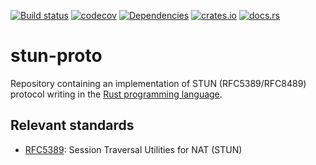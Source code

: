 [![Build status](https://github.com/ystreet/stun-proto/workflows/Build/badge.svg?branch=master)](https://github.com/ystreet/stun-proto/actions)
[![codecov](https://codecov.io/gh/ystreet/stun-proto/branch/main/graph/badge.svg?token=7SP9REUN7L)](https://codecov.io/gh/ystreet/stun-proto)
[![Dependencies](https://deps.rs/repo/github/ystreet/stun-proto/status.svg)](https://deps.rs/repo/github/ystreet/stun-proto)
[![crates.io](https://img.shields.io/crates/v/stun-proto.svg)](https://crates.io/crates/stun-proto)
[![docs.rs](https://docs.rs/stun-proto/badge.svg)](https://docs.rs/stun-proto)

# stun-proto

Repository containing an implementation of STUN (RFC5389/RFC8489) protocol writing in
the [Rust programming language](https://www.rust-lang.org/).

## Relevant standards

 - [RFC5389](https://tools.ietf.org/html/rfc5389):
   Session Traversal Utilities for NAT (STUN)

